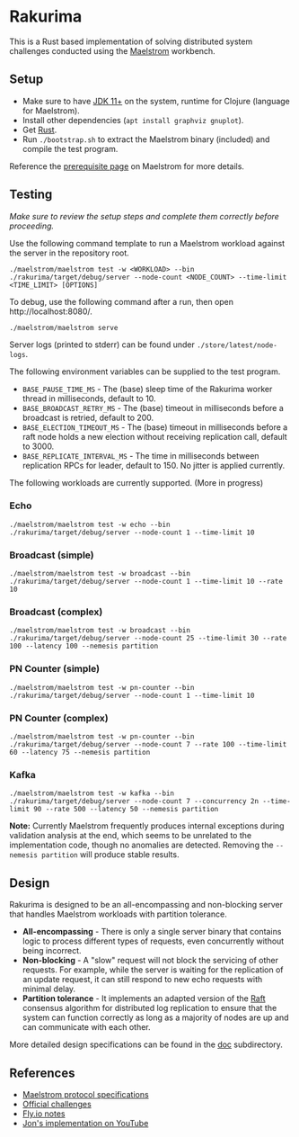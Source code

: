 # Rakurima

This is a Rust based implementation of solving distributed system challenges conducted using the [Maelstrom](https://github.com/jepsen-io/maelstrom/tree/main) workbench.

## Setup
* Make sure to have [JDK 11+](https://docs.aws.amazon.com/corretto/latest/corretto-17-ug/downloads-list.html) on the system, runtime for Clojure (language for Maelstrom).
* Install other dependencies (`apt install graphviz gnuplot`).
* Get [Rust](https://www.rust-lang.org/tools/install).
* Run `./bootstrap.sh` to extract the Maelstrom binary (included) and compile the test program.

Reference the [prerequisite page](https://github.com/jepsen-io/maelstrom/blob/main/doc/01-getting-ready/index.md#prerequisites) on Maelstrom for more details.

## Testing
*Make sure to review the setup steps and complete them correctly before proceeding.*

Use the following command template to run a Maelstrom workload against the server in the repository root.
```
./maelstrom/maelstrom test -w <WORKLOAD> --bin ./rakurima/target/debug/server --node-count <NODE_COUNT> --time-limit <TIME_LIMIT> [OPTIONS]
```

To debug, use the following command after a run, then open http://localhost:8080/.
```
./maelstrom/maelstrom serve
```
Server logs (printed to stderr) can be found under `./store/latest/node-logs`.

The following environment variables can be supplied to the test program.
* `BASE_PAUSE_TIME_MS` - The (base) sleep time of the Rakurima worker thread in milliseconds, default to 10.
* `BASE_BROADCAST_RETRY_MS` - The (base) timeout in milliseconds before a broadcast is retried, default to 200.
* `BASE_ELECTION_TIMEOUT_MS` - The (base) timeout in milliseconds before a raft node holds a new election without receiving replication call, default to 3000.
* `BASE_REPLICATE_INTERVAL_MS` - The time in milliseconds between replication RPCs for leader, default to 150. No jitter is applied currently.

The following workloads are currently supported. (More in progress)

### Echo
```
./maelstrom/maelstrom test -w echo --bin ./rakurima/target/debug/server --node-count 1 --time-limit 10
```

### Broadcast (simple)
```
./maelstrom/maelstrom test -w broadcast --bin ./rakurima/target/debug/server --node-count 1 --time-limit 10 --rate 10
```

### Broadcast (complex)
```
./maelstrom/maelstrom test -w broadcast --bin ./rakurima/target/debug/server --node-count 25 --time-limit 30 --rate 100 --latency 100 --nemesis partition
```

### PN Counter (simple)
```
./maelstrom/maelstrom test -w pn-counter --bin ./rakurima/target/debug/server --node-count 1 --time-limit 10
```

### PN Counter (complex)
```
./maelstrom/maelstrom test -w pn-counter --bin ./rakurima/target/debug/server --node-count 7 --rate 100 --time-limit 60 --latency 75 --nemesis partition
```

### Kafka
```
./maelstrom/maelstrom test -w kafka --bin ./rakurima/target/debug/server --node-count 7 --concurrency 2n --time-limit 90 --rate 500 --latency 50 --nemesis partition
```
**Note:** Currently Maelstrom frequently produces internal exceptions during validation analysis at the end, which seems to be unrelated to the implementation code, though no anomalies are detected. Removing the `--nemesis partition` will produce stable results.

## Design
Rakurima is designed to be an all-encompassing and non-blocking server that handles Maelstrom workloads with partition tolerance.
* **All-encompassing** - There is only a single server binary that contains logic to process different types of requests, even concurrently without being incorrect.
* **Non-blocking** - A "slow" request will not block the servicing of other requests. For example, while the server is waiting for the replication of an update request, it can still respond to new echo requests with minimal delay.
* **Partition tolerance** - It implements an adapted version of the [Raft](https://raft.github.io/raft.pdf) consensus algorithm for distributed log replication to ensure that the system can function correctly as long as a majority of nodes are up and can communicate with each other.

More detailed design specifications can be found in the [doc](https://github.com/Kairn/rakurima/tree/master/doc) subdirectory.

## References
* [Maelstrom protocol specifications](https://github.com/jepsen-io/maelstrom/blob/main/doc/protocol.md)
* [Official challenges](https://github.com/jepsen-io/maelstrom/tree/main/doc)
* [Fly.io notes](https://fly.io/dist-sys/1/)
* [Jon's implementation on YouTube](https://www.youtube.com/watch?v=gboGyccRVXI)

